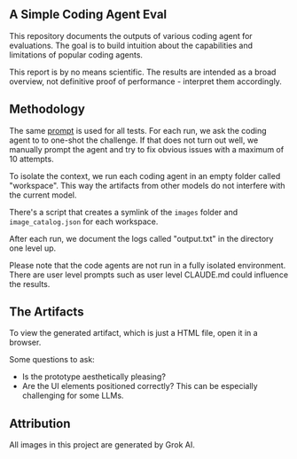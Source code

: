 ## A Simple Coding Agent Eval

This repository documents the outputs of various coding agent for evaluations. The goal is to build intuition about the capabilities and limitations of popular coding agents.

This report is by no means scientific. The results are intended as a broad overview, not definitive proof of performance - interpret them accordingly.


## Methodology

The same [prompt](prompt.md) is used for all tests. For each run, we ask the coding agent to to one-shot the challenge. If that does not turn out well, we manually prompt the agent and try to fix obvious issues with a maximum of 10 attempts.

To isolate the context, we run each coding agent in an empty folder called "workspace". This way the artifacts from other models do not interfere with the current model.

There's a script that creates a symlink of the `images` folder and `image_catalog.json` for each workspace.

After each run, we document the logs called "output.txt" in the directory one level up.

Please note that the code agents are not run in a fully isolated environment. There are user level prompts such as user level CLAUDE.md could influence the results.

## The Artifacts

To view the generated artifact, which is just a HTML file, open it in a browser.

Some questions to ask:

- Is the prototype aesthetically pleasing?
- Are the UI elements positioned correctly? This can be especially challenging for some LLMs.

## Attribution

All images in this project are generated by Grok AI.